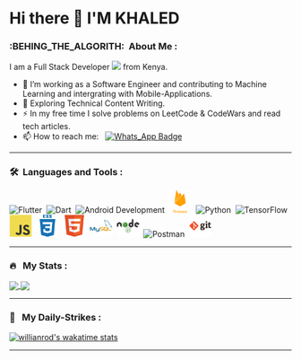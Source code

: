 # Hi there 👋 I'M KHALED

### :BEHING_THE_ALGORITH: &nbsp;About Me :

I am a Full Stack Developer <img src="https://media.giphy.com/media/WUlplcMpOCEmTGBtBW/giphy.gif" width="30"> from Kenya.

- 🔭 I’m working as a Software Engineer and contributing to Machine Learning and intergrating with Mobile-Applications.
- 🌱 Exploring Technical Content Writing.
- ⚡ In my free time I solve problems on LeetCode & CodeWars and read tech articles.
- 📫 How to reach me: &nbsp; [![Whats_App Badge](https://img.shields.io/badge/WhatsApp-25D366?style=for-the-badge&logo=whatsapp&logoColor=white)](https://wa.me/qr/QJCY7HJ2H4SQO1)
---
### 🛠 &nbsp;Languages and Tools :

<p>
<img src="https://cdn.jsdelivr.net/gh/devicons/devicon/icons/flutter/flutter-original.svg" title="Flutter" alt="Flutter" width="40" height="40"/>&nbsp;
<img src="https://cdn.jsdelivr.net/gh/devicons/devicon/icons/dart/dart-original.svg" title="Dart" alt="Dart" width="40" height="40"/>&nbsp;
<img src="https://cdn.jsdelivr.net/gh/devicons/devicon/icons/androidstudio/androidstudio-original.svg" title="Android" alt="Android Development" width="40" height="40"/>&nbsp;
<img src="https://github.com/devicons/devicon/blob/master/icons/firebase/firebase-plain-wordmark.svg" title="Firebase" alt="Firebase" width="40" height="40"/>&nbsp;
<img src="https://cdn.jsdelivr.net/gh/devicons/devicon/icons/python/python-original.svg"  title="Python" alt="Python" width="40" height="40"/>&nbsp;
<img src="https://cdn.jsdelivr.net/gh/devicons/devicon/icons/tensorflow/tensorflow-original-wordmark.svg"  title="TensorFlow" alt="TensorFlow" width="40" height="40"/>&nbsp;
<img src="https://github.com/devicons/devicon/blob/master/icons/javascript/javascript-original.svg" title="JavaScript" alt="JavaScript" width="40" height="40"/>&nbsp;
<img src="https://github.com/devicons/devicon/blob/master/icons/css3/css3-plain-wordmark.svg"  title="CSS3" alt="CSS" width="40" height="40"/>&nbsp;
<img src="https://github.com/devicons/devicon/blob/master/icons/html5/html5-original.svg" title="HTML5" alt="HTML" width="40" height="40"/>&nbsp;
<img src="https://github.com/devicons/devicon/blob/master/icons/mysql/mysql-original-wordmark.svg" title="MySQL"  alt="MySQL" width="40" height="40"/>&nbsp;
<img src="https://github.com/devicons/devicon/blob/master/icons/nodejs/nodejs-original-wordmark.svg" title="NodeJS" alt="NodeJS" width="40" height="40"/>&nbsp;
<img src="https://www.vectorlogo.zone/logos/getpostman/getpostman-icon.svg" title="Postman"  alt="Postman" width="40" height="40"/>&nbsp;
<img src="https://github.com/devicons/devicon/blob/master/icons/git/git-original-wordmark.svg" title="Git" **alt="Git" width="40" height="40"/>&nbsp;
</p>

---
### 🔥 &nbsp; My Stats :
<a href="https://github.com/KHALEDKHLYAN/github-readme-stats">
  <img align="center" src="http://github-readme-streak-stats.herokuapp.com?user=KHALEDKHLYAN&theme=dark&background=000000&layout=compact" />
</a>
<a href="https://github.com/KHALEDKHLYAN/github-readme-stats">
  <img align="center" src="https://github-readme-stats.vercel.app/api/top-langs/?username=KHALEDKHLYAN&layout=compact&theme=vision-friendly-dark" />
</a>


---
### 🥷 &nbsp; My Daily-Strikes :
[![willianrod's wakatime stats](https://github-readme-stats.vercel.app/api/wakatime?KHALEDKHLYAN=@KHALEDKHLYAN&theme=dark&background=000000)](https://github.com/KHALEDKHLYAN/github-readme-stats)

---
